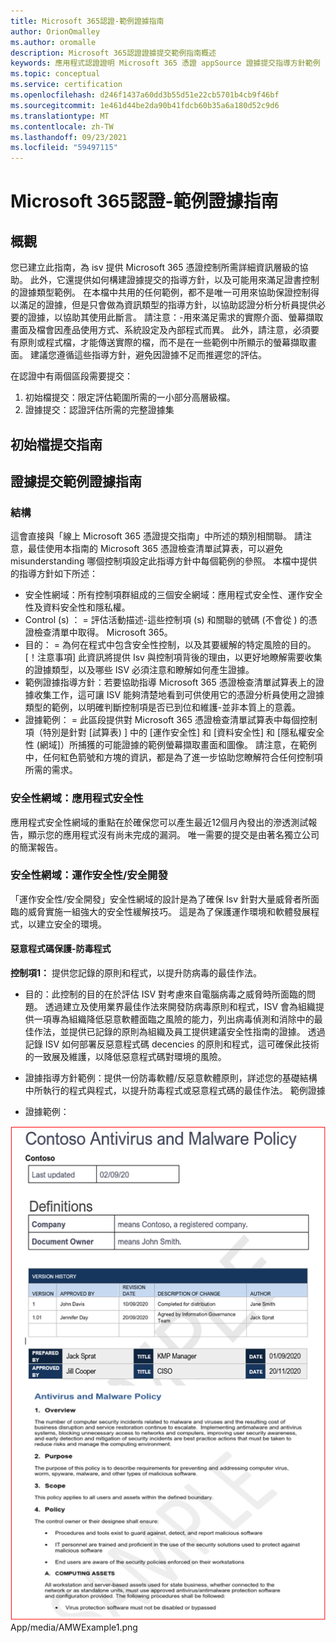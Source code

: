 ```yaml
---
title: Microsoft 365認證-範例證據指南
author: OrionOmalley
ms.author: oromalle
description: Microsoft 365認證證據提交範例指南概述
keywords: 應用程式認證證明 Microsoft 365 憑證 appSource 證據提交指導方針範例
ms.topic: conceptual
ms.service: certification
ms.openlocfilehash: d246f1437a60dd3b55d51e22cb5701b4cb9f46bf
ms.sourcegitcommit: 1e461d44be2da90b41fdcb60b35a6a180d52c9d6
ms.translationtype: MT
ms.contentlocale: zh-TW
ms.lasthandoff: 09/23/2021
ms.locfileid: "59497115"
---
```

# <a name="microsoft-365-certification---sample-evidence-guide"></a>Microsoft 365認證-範例證據指南

## <a name="overview"></a>概觀

您已建立此指南，為 isv 提供 Microsoft 365 憑證控制所需詳細資訊層級的協助。 此外，它還提供如何構建證據提交的指導方針，以及可能用來滿足證書控制的證據類型範例。 在本檔中共用的任何範例，都不是唯一可用來協助保證控制得以滿足的證據，但是只會做為資訊類型的指導方針，以協助認證分析分析員提供必要的證據，以協助其使用此斷言。 請注意：-用來滿足需求的實際介面、螢幕擷取畫面及檔會因產品使用方式、系統設定及內部程式而異。 此外，請注意，必須要有原則或程式檔，才能傳送實際的檔，而不是在一些範例中所顯示的螢幕擷取畫面。 建議您遵循這些指導方針，避免因證據不足而推遲您的評估。 

在認證中有兩個區段需要提交：
1. 初始檔提交：限定評估範圍所需的一小部分高層級檔。
1. 證據提交：認證評估所需的完整證據集 


## <a name="initial-document-submission-guide"></a>初始檔提交指南

## <a name="evidence-submission-sample-evidence-guide"></a>證據提交範例證據指南

### <a name="structure"></a>結構 

這會直接與「線上 Microsoft 365 憑證提交指南」中所述的類別相關聯。 請注意，最佳使用本指南的 Microsoft 365 憑證檢查清單試算表，可以避免 misunderstanding 哪個控制項設定此指導方針中每個範例的參照。 本檔中提供的指導方針如下所述：
- 安全性網域：所有控制項群組成的三個安全網域：應用程式安全性、運作安全性及資料安全性和隱私權。
- Control (s) ： = 評估活動描述-這些控制項 (s) 和關聯的號碼 (不會從 ) 的憑證檢查清單中取得。 Microsoft 365。  
- 目的： = 為何在程式中包含安全性控制，以及其要緩解的特定風險的目的。  [！注意事項] 此資訊將提供 Isv 與控制項背後的理由，以更好地瞭解需要收集的證據類型，以及哪些 ISV 必須注意和瞭解如何產生證據。
- 範例證據指導方針：若要協助指導 Microsoft 365 憑證檢查清單試算表上的證據收集工作，這可讓 ISV 能夠清楚地看到可供使用它的憑證分析員使用之證據類型的範例，以明確判斷控制項是否已到位和維護-並非本質上的意義。
- 證據範例： = 此區段提供對 Microsoft 365 憑證檢查清單試算表中每個控制項（特別是針對 [試算表) ] 中的 [運作安全性] 和 [資料安全性] 和 [隱私權安全性 (網域]）所捕獲的可能證據的範例螢幕擷取畫面和圖像。 請注意，在範例中，任何紅色箭號和方塊的資訊，都是為了進一步協助您瞭解符合任何控制項所需的需求。

### <a name="security-domain-application-security"></a>安全性網域：應用程式安全性

應用程式安全性網域的重點在於確保您可以產生最近12個月內發出的滲透測試報告，顯示您的應用程式沒有尚未完成的漏洞。 唯一需要的提交是由著名獨立公司的簡潔報告。 


### <a name="security-domain-operational-security--secure-development"></a>安全性網域：運作安全性/安全開發

「運作安全性/安全開發」安全性網域的設計是為了確保 Isv 針對大量威脅者所面臨的威脅實施一組強大的安全性緩解技巧。  這是為了保護運作環境和軟體發展程式，以建立安全的環境。

#### <a name="malware-protection---anti-virus"></a>惡意程式碼保護-防毒程式

**控制項1：** 提供您記錄的原則和程式，以提升防病毒的最佳作法。
- 目的：此控制的目的在於評估 ISV 對考慮來自電腦病毒之威脅時所面臨的問題。 透過建立及使用業界最佳作法來開發防病毒原則和程式，ISV 會為組織提供一項專為組織降低惡意軟體面臨之風險的能力，列出病毒偵測和消除中的最佳作法，並提供已記錄的原則為組織及員工提供建議安全性指南的證據。 透過記錄 ISV 如何部署反惡意程式碼 decencies 的原則和程式，這可確保此技術的一致展及維護，以降低惡意程式碼對環境的風險。

- 證據指導方針範例：提供一份防毒軟體/反惡意軟體原則，詳述您的基礎結構中所執行的程式與程式，以提升防毒程式或惡意程式碼的最佳作法。
範例證據

- 證據範例：

![圖片](../media/AMWExample1.png) App/media/AMWExample1.png
